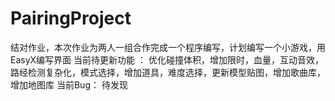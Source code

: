# PairingProject
结对作业，本次作业为两人一组合作完成一个程序编写，计划编写一个小游戏，用EasyX编写界面
当前待更新功能 ：
优化碰撞体积，增加限时，血量，互动音效，路经检测复杂化，模式选择，增加道具，难度选择，更新模型贴图，增加歌曲库，增加地图库
当前Bug：
待发现
